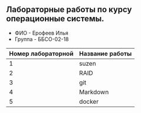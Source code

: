 ## Лабораторные работы по курсу операционные системы.
- ФИО - Ерофеев Илья 
- Группа - ББСО-02-18


| Номер лабораторной | Название работы |
| -------------------|-----------------|
|          1         |     suzen       |
|          2         |     RAID        |
|          3         |     git         |
|          4         |     Markdown    |
|          5         |     docker       |

